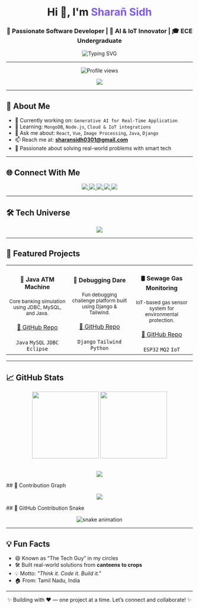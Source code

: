 <h1 align="center">Hi 👋, I'm <span style="color:#7f5af0">Sharañ Sidh</span></h1>
<h3 align="center">🚀 Passionate Software Developer | 🤖 AI & IoT Innovator | 🎓 ECE Undergraduate</h3>

<div align="center">
  <img src="https://readme-typing-svg.demolab.com/?lines=Web+Developer;AI+Researcher;IoT+System+Designer;Debugging+Champion;Always+Learning&center=true&width=500&height=30" alt="Typing SVG" />
</div>

---

<p align="center">
  <img src="https://komarev.com/ghpvc/?username=sharansidh-0301&label=Profile%20views&color=0e75b6&style=flat" alt="Profile views" />
</p>

<p align="center">
  <a href="https://github.com/ryo-ma/github-profile-trophy">
    <img src="https://github-profile-trophy.vercel.app/?username=sharansidh-0301&theme=onedark&no-frame=true&row=1&column=6" />
  </a>
</p>

---

## 🌟 About Me

- 🔭 Currently working on: `Generative AI for Real-Time Application`
- 🌱 Learning: `MongoDB`, `Node.js`, `Cloud & IoT integrations`
- 💬 Ask me about: `React`, `Vue`, `Image Processing`, `Java`, `Django`
- 📫 Reach me at: **sharansidh0301@gmail.com**
- 🎯 Passionate about solving real-world problems with smart tech

---

## 🌐 Connect With Me

<p align="center">
  <a href="https://www.linkedin.com/in/sharansidh0301/" target="_blank">
    <img src="https://img.shields.io/badge/-LinkedIn-0A66C2?style=for-the-badge&logo=linkedin&logoColor=white" />
  </a>
  <a href="https://www.facebook.com/sharansidh7" target="_blank">
    <img src="https://img.shields.io/badge/-Facebook-1877F2?style=for-the-badge&logo=facebook&logoColor=white" />
  </a>
  <a href="https://leetcode.com/u/sharansidh0301/" target="_blank">
    <img src="https://img.shields.io/badge/-LeetCode-FFA116?style=for-the-badge&logo=LeetCode&logoColor=black" />
  </a>
  <a href="https://skillrack.com/faces/profile.xhtml?uid=sharansidh0301" target="_blank">
    <img src="https://img.shields.io/badge/-SkillRack-blueviolet?style=for-the-badge&logo=code&logoColor=white" />
  </a>
  <a href="https://sidh-profolio.vercel.app/" target="_blank">
    <img src="https://img.shields.io/badge/-Portfolio-black?style=for-the-badge&logo=githubpages&logoColor=white" />
  </a>
</p>

---

## 🛠 Tech Universe

<p align="center">
  <img src="https://skillicons.dev/icons?i=java,python,react,django,vue,js,nodejs,mongodb,mysql,tailwind,linux,arduino,git,html,css,bootstrap,photoshop" />
</p>

---

## 📌 Featured Projects

<table align="center">
<tr>
  <td align="center" width="33%">
    <h4>🏦 Java ATM Machine</h4>
    <sub>Core banking simulation using JDBC, MySQL, and Java.</sub>
    <br><br>
    <a href="https://github.com/sharansidh-0301/JAVA-PROJECTS" target="_blank">🔗 GitHub Repo</a>
    <br><br><code>Java</code> <code>MySQL</code> <code>JDBC</code> <code>Eclipse</code>
  </td>
  <td align="center" width="33%">
    <h4>🐍 Debugging Dare</h4>
    <sub>Fun debugging challenge platform built using Django & Tailwind.</sub>
    <br><br>
    <a href="https://github.com/sharansidh-0301/debugging-dare" target="_blank">🔗 GitHub Repo</a>
    <br><br><code>Django</code> <code>Tailwind</code> <code>Python</code>
  </td>
  <td align="center" width="33%">
    <h4>🛢️ Sewage Gas Monitoring</h4>
    <sub>IoT-based gas sensor system for environmental protection.</sub>
    <br><br>
    <a href="https://github.com/sharansidh-0301/sewage-gas-monitoring" target="_blank">🔗 GitHub Repo</a>
    <br><br><code>ESP32</code> <code>MQ2</code> <code>IoT</code>
  </td>
</tr>
</table>

---

## 📈 GitHub Stats

<div align="center">
  <img src="https://github-readme-streak-stats.herokuapp.com/?user=sharansidh-0301&theme=tokyonight" height="180"/>
  <img src="https://github-readme-stats.vercel.app/api?username=sharansidh-0301&show_icons=true&theme=radical" height="180"/>
</div>
<br>
<p align="center">
  <img src="https://github-readme-stats.vercel.app/api/top-langs/?username=sharansidh-0301&layout=compact&theme=tokyonight" />
</p>
## 📆 Contribution Graph

<p align="center">
  <img src="https://github-readme-activity-graph.vercel.app/graph?username=sharansidh-0301&theme=tokyo-night&area=true" />
</p>
## 🐍 GitHub Contribution Snake

<p align="center">
  <img src="https://raw.githubusercontent.com/sharansidh-0301/sharansidh-0301/output/github-contribution-grid-snake-dark.svg" alt="snake animation" />
</p>




---

## 💡 Fun Facts

- 😄 Known as “The Tech Guy” in my circles  
- 🛠 Built real-world solutions from **canteens to crops**  
- 💡 Motto: *"Think it. Code it. Build it."*  
- 🏠 From: Tamil Nadu, India  

---

<p align="center">✨ Building with ❤️ — one project at a time. Let’s connect and collaborate! ✨</p>
